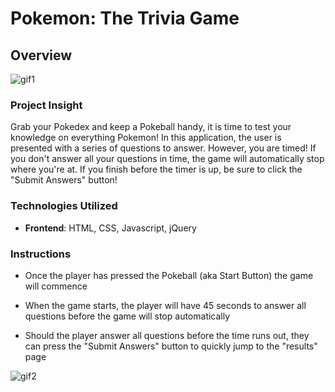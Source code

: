 # Pokemon: The Trivia Game

## Overview

![gif1](https://media.giphy.com/media/3oEduV4SOS9mmmIOkw/giphy.gif)

### Project Insight

   Grab your Pokedex and keep a Pokeball handy, it is time to test your knowledge on everything Pokemon! In this application, the user is presented with a series of questions to answer. However, you are timed! If you don't answer all your questions in time, the game will automatically stop where you're at. If you finish before the timer is up, be sure to click the "Submit Answers" button!

### Technologies Utilized

* **Frontend**: HTML, CSS, Javascript, jQuery

### Instructions

* Once the player has pressed the Pokeball (aka Start Button) the game will commence

* When the game starts, the player will have 45 seconds to answer all questions before the game will stop automatically

* Should the player answer all questions before the time runs out, they can press the "Submit Answers" button to quickly jump to the "results" page

![gif2](https://media.giphy.com/media/mqWZoUiub0cyA/giphy.gif)
